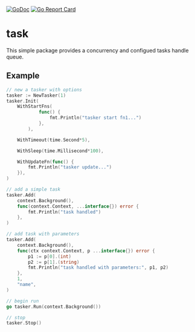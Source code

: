 [![GoDoc](https://godoc.org/github.com/hellodudu/task?status.svg)](https://godoc.org/github.com/hellodudu/task)
[![Go Report Card](https://goreportcard.com/badge/github.com/hellodudu/task)](https://goreportcard.com/report/github.com/hellodudu/task)

# task
This simple package provides a concurrency and configued tasks handle queue.

## Example

```go
// new a tasker with options
tasker := NewTasker(1)
tasker.Init(
    WithStartFns(
			func() {
				fmt.Println("tasker start fn1...")
			},
		),

    WithTimeout(time.Second*5),

    WithSleep(time.Millisecond*100),

    WithUpdateFn(func() {
        fmt.Println("tasker update...")
    }),
)

// add a simple task
tasker.Add(
    context.Background(),
    func(context.Context, ...interface{}) error {
        fmt.Println("task handled")
    },
)

// add task with parameters
tasker.Add(
    context.Background(),
    func(ctx context.Context, p ...interface{}) error {
        p1 := p[0].(int)
        p2 := p[1].(string)
        fmt.Println("task handled with parameters:", p1, p2)
    },
    1,
    "name",
)

// begin run
go tasker.Run(context.Background())

// stop
tasker.Stop()
```
